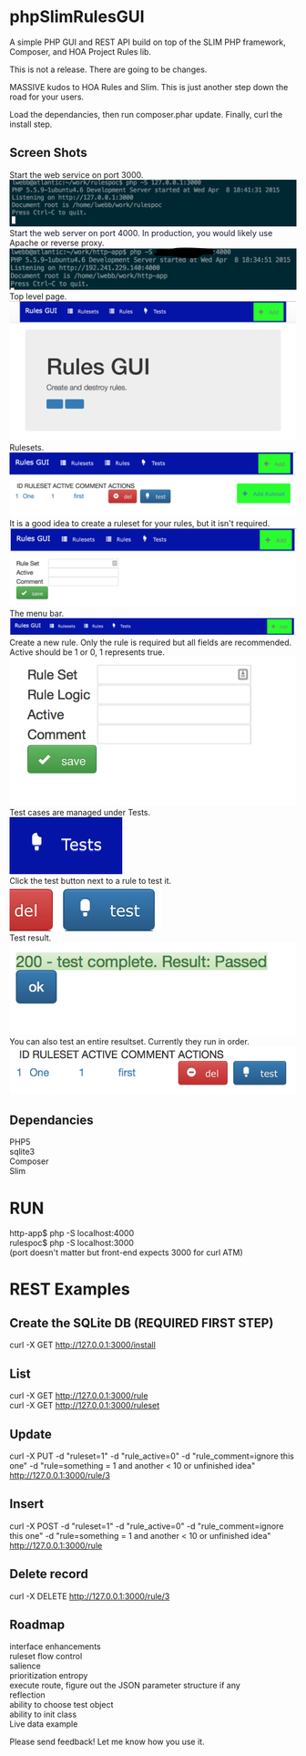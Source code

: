 # phpSlimRulesGUI
A simple PHP GUI and REST API build on top of the SLIM PHP framework, Composer, and HOA Project Rules lib.

This is not a release. There are going to be changes.

MASSIVE kudos to HOA Rules and Slim. This is just another step down the road for your users.

Load the dependancies, then run composer.phar update. Finally, curl the install step.

Screen Shots
------------
Start the web service on port 3000.  
![Starting the API](https://github.com/lwdallas/phpSlimRulesGUI/blob/master/doc/img/1.png?raw=true)  
Start the web server on port 4000. In production, you would likely use Apache or reverse proxy.   
![Starting the web server in development](https://github.com/lwdallas/phpSlimRulesGUI/blob/master/doc/img/2.png?raw=true)  
Top level page.  
![First page controls](https://github.com/lwdallas/phpSlimRulesGUI/blob/master/doc/img/3.png?raw=true)  
Rulesets.  
![Rulesets](https://github.com/lwdallas/phpSlimRulesGUI/blob/master/doc/img/5.png?raw=true)  
It is a good idea to create a ruleset for your rules, but it isn't required.  
![Creating a new ruleset - not required but recommended](https://github.com/lwdallas/phpSlimRulesGUI/blob/master/doc/img/4.png?raw=true)
The menu bar.  
![Menu bar](https://github.com/lwdallas/phpSlimRulesGUI/blob/master/doc/img/6.png?raw=true)  
Create a new rule. Only the rule is required but all fields are recommended. Active should be 1 or 0, 1 represents true.  
![Create a rule, Active = 1 for true](https://github.com/lwdallas/phpSlimRulesGUI/blob/master/doc/img/7.png?raw=true)  
Test cases are managed under Tests.  
![Click tests to manage test cases](https://github.com/lwdallas/phpSlimRulesGUI/blob/master/doc/img/8.png?raw=true)  
Click the test button next to a rule to test it.  
![Click the test button next to a rule to test it](https://github.com/lwdallas/phpSlimRulesGUI/blob/master/doc/img/9.png?raw=true)  
Test result.  
![test result](https://github.com/lwdallas/phpSlimRulesGUI/blob/master/doc/img/10.png?raw=true)  
You can also test an entire resultset. Currently they run in order.  
![you can also test an entire resultset. Currently they run in order](https://github.com/lwdallas/phpSlimRulesGUI/blob/master/doc/img/11.png?raw=true)  

Dependancies
------------
PHP5  
sqlite3  
Composer  
Slim  

RUN
===
http-app$ php -S localhost:4000  
rulespoc$ php -S localhost:3000  
(port doesn't matter but front-end expects 3000 for curl ATM)  

REST Examples
=============

Create the SQLite DB (REQUIRED FIRST STEP)
--------------------
curl -X GET http://127.0.0.1:3000/install

List
----
curl -X GET http://127.0.0.1:3000/rule  
curl -X GET http://127.0.0.1:3000/ruleset

Update
------
curl -X PUT -d "ruleset=1" -d "rule_active=0" -d "rule_comment=ignore this one" -d "rule=something = 1 and another < 10 or unfinished idea" http://127.0.0.1:3000/rule/3

Insert
------
curl -X POST -d "ruleset=1" -d "rule_active=0" -d "rule_comment=ignore this one" -d "rule=something = 1 and another < 10 or unfinished idea" http://127.0.0.1:3000/rule

Delete record
-------------
curl -X DELETE http://127.0.0.1:3000/rule/3

Roadmap
-------
interface enhancements  
ruleset flow control  
salience  
prioritization entropy  
execute route, figure out the JSON parameter structure if any  
reflection  
ability to choose test object  
ability to init class  
Live data example

Please send feedback! Let me know how you use it.
